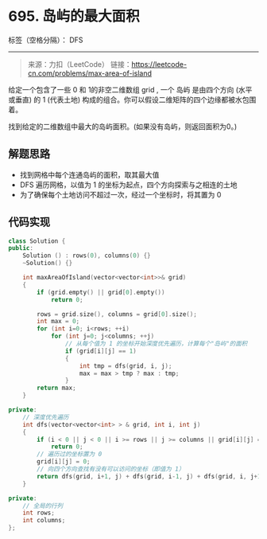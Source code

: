﻿# 695. 岛屿的最大面积

标签（空格分隔）： DFS

---
> 来源：力扣（LeetCode）
链接：https://leetcode-cn.com/problems/max-area-of-island

给定一个包含了一些 0 和 1的非空二维数组 grid , 一个 岛屿 是由四个方向 (水平或垂直) 的 1 (代表土地) 构成的组合。你可以假设二维矩阵的四个边缘都被水包围着。

找到给定的二维数组中最大的岛屿面积。(如果没有岛屿，则返回面积为0。)

## 解题思路
* 找到网格中每个连通岛屿的面积，取其最大值
* DFS 遍历网格，以值为 1 的坐标为起点，四个方向探索与之相连的土地
* 为了确保每个土地访问不超过一次，经过一个坐标时，将其置为 0

## 代码实现
```Cpp
class Solution {
public:
    Solution () : rows(0), columns(0) {}
    ~Solution() {}

    int maxAreaOfIsland(vector<vector<int>>& grid) 
    {
        if (grid.empty() || grid[0].empty())
            return 0;

        rows = grid.size(), columns = grid[0].size();
        int max = 0;
        for (int i=0; i<rows; ++i)
            for (int j=0; j<columns; ++j)
                // 从每个值为 1 的坐标开始深度优先遍历，计算每个"岛屿"的面积
                if (grid[i][j] == 1)
                {
                    int tmp = dfs(grid, i, j);
                    max = max > tmp ? max : tmp;
                }
        return max;
    }

private:
    // 深度优先遍历
    int dfs(vector<vector<int> > & grid, int i, int j)
    {
        if (i < 0 || j < 0 || i >= rows || j >= columns || grid[i][j] == 0)
            return 0;
        // 遍历过的坐标置为 0   
        grid[i][j] = 0;
        // 向四个方向查找有没有可以访问的坐标（即值为 1）
        return dfs(grid, i+1, j) + dfs(grid, i-1, j) + dfs(grid, i, j+1) + dfs(grid, i, j-1) + 1;
    }

private:
    // 全局的行列
    int rows;
    int columns;
};
```



